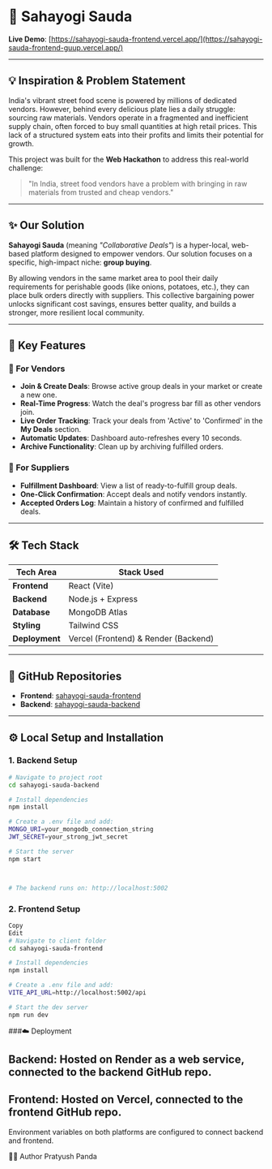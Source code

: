 # 🤝 Sahayogi Sauda

**Live Demo**: [https://sahayogi-sauda-frontend.vercel.app/](https://sahayogi-sauda-frontend-guup.vercel.app/)

---

## 💡 Inspiration & Problem Statement

India's vibrant street food scene is powered by millions of dedicated vendors. However, behind every delicious plate lies a daily struggle: sourcing raw materials. Vendors operate in a fragmented and inefficient supply chain, often forced to buy small quantities at high retail prices. This lack of a structured system eats into their profits and limits their potential for growth.

This project was built for the **Web Hackathon** to address this real-world challenge:

> "In India, street food vendors have a problem with bringing in raw materials from trusted and cheap vendors."

---

## ✨ Our Solution

**Sahayogi Sauda** (meaning *"Collaborative Deals"*) is a hyper-local, web-based platform designed to empower vendors. Our solution focuses on a specific, high-impact niche: **group buying**.

By allowing vendors in the same market area to pool their daily requirements for perishable goods (like onions, potatoes, etc.), they can place bulk orders directly with suppliers. This collective bargaining power unlocks significant cost savings, ensures better quality, and builds a stronger, more resilient local community.

---

## 🚀 Key Features

### 🔹 For Vendors
- **Join & Create Deals**: Browse active group deals in your market or create a new one.
- **Real-Time Progress**: Watch the deal's progress bar fill as other vendors join.
- **Live Order Tracking**: Track your deals from 'Active' to 'Confirmed' in the **My Deals** section.
- **Automatic Updates**: Dashboard auto-refreshes every 10 seconds.
- **Archive Functionality**: Clean up by archiving fulfilled orders.

### 🔹 For Suppliers
- **Fulfillment Dashboard**: View a list of ready-to-fulfill group deals.
- **One-Click Confirmation**: Accept deals and notify vendors instantly.
- **Accepted Orders Log**: Maintain a history of confirmed and fulfilled deals.

---

## 🛠️ Tech Stack

| Tech Area  | Stack Used                 |
|------------|----------------------------|
| **Frontend** | React (Vite)              |
| **Backend**  | Node.js + Express         |
| **Database** | MongoDB Atlas             |
| **Styling**  | Tailwind CSS              |
| **Deployment** | Vercel (Frontend) & Render (Backend) |

---

## 🔗 GitHub Repositories

- **Frontend**: [sahayogi-sauda-frontend](https://github.com/pratyushpanda91/sahayogi-sauda-frontend)
- **Backend**: [sahayogi-sauda-backend](https://github.com/pratyushpanda91/sahayogi-sauda-backend)

---



## ⚙️ Local Setup and Installation

### 1. Backend Setup

```bash
# Navigate to project root
cd sahayogi-sauda-backend

# Install dependencies
npm install

# Create a .env file and add:
MONGO_URI=your_mongodb_connection_string
JWT_SECRET=your_strong_jwt_secret

# Start the server
npm start



# The backend runs on: http://localhost:5002
```
### 2. Frontend Setup
```bash
Copy
Edit
# Navigate to client folder
cd sahayogi-sauda-frontend

# Install dependencies
npm install

# Create a .env file and add:
VITE_API_URL=http://localhost:5002/api

# Start the dev server
npm run dev

```
###☁️ Deployment
## Backend: Hosted on Render as a web service, connected to the backend GitHub repo.

## Frontend: Hosted on Vercel, connected to the frontend GitHub repo.

Environment variables on both platforms are configured to connect backend and frontend.

👨‍💻 Author
Pratyush Panda
